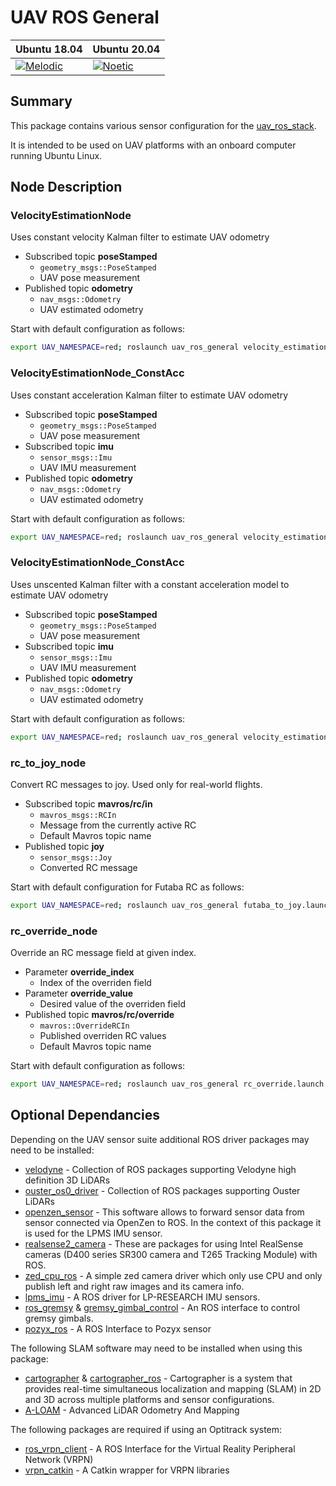 # UAV ROS General

| Ubuntu 18.04  | Ubuntu 20.04|
|---------------------------------------------------------------------------------------------------------------------------------|--------------------------------------------------------------------------------------------------------------------------------|
 [![Melodic](https://github.com/lmark1/uav_ros_general/workflows/Melodic/badge.svg)](https://github.com/lmark1/uav_ros_general/actions) | [![Noetic](https://github.com/lmark1/uav_ros_general/workflows/Noetic/badge.svg)](https://github.com/lmark1/uav_ros_general/actions) |

## Summary

This package contains various sensor configuration for the [uav_ros_stack](https://github.com/lmark1/uav_ros_stack).  

It is intended to be used on UAV platforms with an onboard computer running Ubuntu Linux.

## Node Description

### **VelocityEstimationNode**
Uses constant velocity Kalman filter to estimate UAV odometry  
* Subscribed topic **poseStamped**
  * ```geometry_msgs::PoseStamped```
  * UAV pose measurement
* Published topic **odometry**
  * ```nav_msgs::Odometry```
  * UAV estimated odometry

Start with default configuration as follows:
```bash
export UAV_NAMESPACE=red; roslaunch uav_ros_general velocity_estimation.launch
```
### **VelocityEstimationNode_ConstAcc**
Uses constant acceleration Kalman filter to estimate UAV odometry  
* Subscribed topic **poseStamped**
  * ```geometry_msgs::PoseStamped```
  * UAV pose measurement
* Subscribed topic **imu**
  * ```sensor_msgs::Imu```
  * UAV IMU measurement
* Published topic **odometry**
  * ```nav_msgs::Odometry```
  * UAV estimated odometry

Start with default configuration as follows:
```bash
export UAV_NAMESPACE=red; roslaunch uav_ros_general velocity_estimation_acc.launch
```

### **VelocityEstimationNode_ConstAcc**
Uses unscented Kalman filter with a constant acceleration model to estimate UAV odometry  
* Subscribed topic **poseStamped**
  * ```geometry_msgs::PoseStamped```
  * UAV pose measurement
* Subscribed topic **imu**
  * ```sensor_msgs::Imu```
  * UAV IMU measurement
* Published topic **odometry**
  * ```nav_msgs::Odometry```
  * UAV estimated odometry

Start with default configuration as follows:
```bash
export UAV_NAMESPACE=red; roslaunch uav_ros_general velocity_estimation_acc_ukf.launch
```

### **rc_to_joy_node**
Convert RC messages to joy. Used only for real-world flights.
* Subscribed topic **mavros/rc/in**
  * ```mavros_msgs::RCIn```
  * Message from the currently active RC
  * Default Mavros topic name
* Published topic **joy**
  * ```sensor_msgs::Joy```
  * Converted RC message

Start with default configuration for Futaba RC as follows:
```bash
export UAV_NAMESPACE=red; roslaunch uav_ros_general futaba_to_joy.launch
```

### **rc_override_node**
Override an RC message field at given index.
* Parameter **override_index**
  * Index of the overriden field
* Parameter **override_value**
  * Desired value of the overriden field
* Published topic **mavros/rc/override**
  * ```mavros::OverrideRCIn```
  * Published overriden RC values
  * Default Mavros topic name

Start with default configuration as follows:
```bash
export UAV_NAMESPACE=red; roslaunch uav_ros_general rc_override.launch override_index:=6
```

## Optional Dependancies

Depending on the UAV sensor suite additional ROS driver packages may need to be installed:  

* [velodyne](https://github.com/ros-drivers/velodyne) - Collection of ROS packages supporting Velodyne high definition 3D LiDARs
* [ouster_os0_driver](https://github.com/larics/ouster_os0_driver/) - Collection of ROS packages supporting Ouster LiDARs
* [openzen_sensor](https://bitbucket.org/lpresearch/openzenros/src/master/) - This software allows to forward sensor data from sensor connected via OpenZen to ROS. In the context of this package it is used for the LPMS IMU sensor.
* [realsense2_camera](https://github.com/IntelRealSense/realsense-ros) - These are packages for using Intel RealSense cameras (D400 series SR300 camera and T265 Tracking Module) with ROS.
* [zed_cpu_ros](https://github.com/willdzeng/zed_cpu_ros) - A simple zed camera driver which only use CPU and only publish left and right raw images and its camera info.
* [lpms_imu](https://github.com/larics/lpms_imu) - A ROS driver for LP-RESEARCH IMU sensors.
* [ros_gremsy](https://github.com/Flova/ros_gremsy) & [gremsy_gimbal_control](https://github.com/larics/gremsy_gimbal_control) - An ROS interface to control gremsy gimbals.
* [pozyx_ros](https://github.com/larics/pozyx_ros) - A ROS Interface to Pozyx sensor

The following SLAM software may need to be installed when using this package:

* [cartographer](https://github.com/larics/cartographer) & [cartographer_ros](https://github.com/larics/cartographer_ros) - Cartographer is a system that provides real-time simultaneous localization and mapping (SLAM) in 2D and 3D across multiple platforms and sensor configurations.
* [A-LOAM](https://github.com/larics/A-LOAM) - Advanced LiDAR Odometry And Mapping

The following packages are required if using an Optitrack system:

* [ros_vrpn_client](https://github.com/ethz-asl/ros_vrpn_client) - A ROS Interface for the Virtual Reality Peripheral Network (VRPN)
* [vrpn_catkin](https://github.com/ethz-asl/vrpn_catkin) - A Catkin wrapper for VRPN libraries